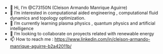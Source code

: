 - 👋 Hi, I’m @C73150N (Cleison Armando Manrique Aguirre)
- 👀 I’m interested in computational aided engineering , computational fluid dynamics and topology optimization.
- 🌱 I’m currently learning plasma physics , quantum physics and artificial intelligence
- 💞️ I’m looking to collaborate on proyects related with renewable energy
- 📫 How to reach me : https://www.linkedin.com/in/cleison-armando-manrique-aguirre-b2a42011b/ 
<!---
C73150N/C73150N is a ✨ special ✨ repository because its `README.md` (this file) appears on your GitHub profile.
You can click the Preview link to take a look at your changes.
--->
